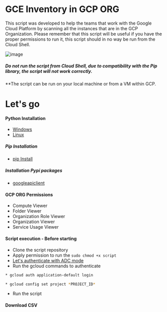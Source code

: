# GCE Inventory in GCP ORG

This script was developed to help the teams that work with the Google Cloud Platform by scanning all the instances that are in the GCP Organization. Please remember that this script will be useful if you have the proper permissions to run it, this script should in no way be run from the Cloud Shell.

![image](https://github.com/alex-mello/gcp-scan-gce-org/assets/39780604/f385754b-5d9e-4472-a286-a5326592aa99)

##### Do not run the script from Cloud Shell, due to compatibility with the Pip library, the script will not work correctly.

**The script can be run on your local machine or from a VM within GCP.

# Let's go

#### Python Installation
* [Windows](https://python.org.br/instalacao-windows/)
* [Linux](https://python.org.br/instalacao-linux/)
##### Pip Installation
* [pip Install](https://packaging.python.org/en/latest/guides/installing-using-linux-tools/#installing-pip-setuptools-wheel-with-linux-package-managers)
##### Installation Pypi packages
* [googleapiclient](https://pypi.org/project/google-api-python-client/)
#### GCP ORG Permissions
* Compute Viewer
* Folder Viewer
* Organization Role Viewer
* Organization Viewer
* Service Usage Viewer
#### Script execution - Before starting
* Clone the script repository
* Apply permission to run the ```sudo chmod +x script ```
* [Let's authenticate with ADC mode](https://cloud.google.com/docs/authentication/provide-credentials-adc?hl=pt-br)
* Run the gcloud commands to authenticate
```sh
* gcloud auth application-default login
```
```sh
* gcloud config set project *PROJECT_ID*
```
* Run the script
#### Download CSV
